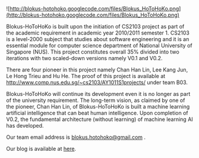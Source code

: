 ![http://blokus-hotohoko.googlecode.com/files/Blokus_HoToHoKo.png](http://blokus-hotohoko.googlecode.com/files/Blokus_HoToHoKo.png)

Blokus-HoToHoKo is built upon the initiation of CS2103 project as part of the academic requirement in academic year 2010/2011 semester 1. CS2103 is a level-2000 subject that studies about software engineering and it is an essential module for computer science department of National University of Singapore (NUS). This project constitutes overall 35% divided into two iterations with two scaled-down versions namely V0.1 and V0.2.

There are four pioneer in this project namely Chan Han Lin, Lee Kang Jun, Le Hong Trieu and Hu He. The proof of this project is available at http://www.comp.nus.edu.sg/~cs2103/AY1011S1projects/ under team B03.

Blokus-HoToHoKo will continue its development even it is no longer as part of the university requirement. The long-term vision, as claimed by one of the pioneer, Chan Han Lin, of Blokus-HoToHoKo is built a machine learning artificial intelligence that can beat human intelligence. Upon completion of V0.2, the fundamental architecture (without learning) of machine learning AI has developed.

Our team email address is blokus.hotohoko@gmail.com .

Our blog is available at [here](http://blokus-hotohoko.blogspot.com/).